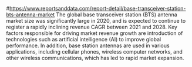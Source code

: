 #https://www.reportsanddata.com/report-detail/base-transceiver-station-bts-antenna-market
The global base transceiver station (BTS) antenna market size was significantly large in 2020, and is expected to continue to register a rapidly inclining revenue CAGR between 2021 and 2028. Key factors responsible for driving market revenue growth are introduction of technologies such as artificial intelligence (AI) to improve global performance. In addition, base station antennas are used in various applications, including cellular phones, wireless computer networks, and other wireless communications, which has led to rapid market expansion.
